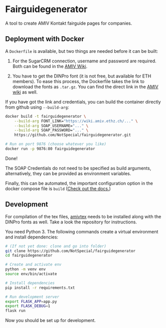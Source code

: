 # Fairguidegenerator

A tool to create AMIV Kontakt fairguide pages for companies.

## Deployment with Docker

A `Dockerfile` is available, but two things are needed before it can be built:

1. For the SugarCRM connection, username and password are required.
   Both can be found in the
   [AMIV Wiki](https://intern.amiv.ethz.ch/wiki/SugarCRM#SOAP).

2. You have to get the DINPro font (it is not free, but available for ETH
   members). To ease this process, the Dockerfile takes the link to download
   the fonts as `.tar.gz`. You can find the direct link
   in the [AMIV wiki](https://wiki.amiv.ethz.ch/Corporate_Design#DINPro)
   as well.


If you have got the link and credentials, you can build the container
directly from github using `--build-arg`:

```bash
docker build -t fairguidegenerator \
    --build-arg FONT_LINK="https://wiki.amiv.ethz.ch/..." \
    --build-arg SOAP_USERNAME="..." \
    --build-arg SOAP_PASSWORD="..." \
    https://github.com/NotSpecial/fairguidegenerator.git

# Run on port 9876 (choose whatever you like)
docker run -p 9876:80 fairguidegenerator
```

Done!

The SOAP Credentials do not need to be specified as build arguments,
alternatively, they can be provided as environment variables.

Finally, this can be automated, the important configuration option in the
docker compose file is `build`
([Check out the docs.](https://docs.docker.com/compose/compose-file/#build))

## Development

For compilation of the tex files,
[amivtex](https://github.com/NotSpecial/amivtex) needs to be installed along
with the DINPro fonts as well. Take a look the repository for instructions.

You need Python 3. The following commands create a virtual environment and
install dependencies:

```bash
# (If not yet done: clone and go into folder)
git clone https://github.com/NotSpecial/fairguidegenerator
cd fairguidegenerator

# Create and activate env
python -m venv env
source env/bin/activate

# Install dependencies
pip install -r requirements.txt

# Run development server
export FLASK_APP=app.py
export FLASK_DEBUG=1
flask run
```

Now you should be set up for development.
